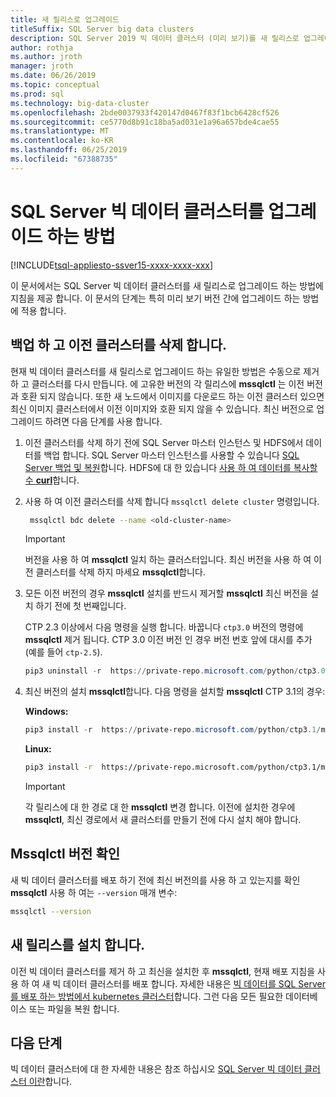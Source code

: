 ```yaml
---
title: 새 릴리스로 업그레이드
titleSuffix: SQL Server big data clusters
description: SQL Server 2019 빅 데이터 클러스터 (미리 보기)를 새 릴리스로 업그레이드 하는 방법을 알아봅니다.
author: rothja
ms.author: jroth
manager: jroth
ms.date: 06/26/2019
ms.topic: conceptual
ms.prod: sql
ms.technology: big-data-cluster
ms.openlocfilehash: 2bde0037933f420147d0467f83f1bcb6428cf526
ms.sourcegitcommit: ce5770d8b91c18ba5ad031e1a96a657bde4cae55
ms.translationtype: MT
ms.contentlocale: ko-KR
ms.lasthandoff: 06/25/2019
ms.locfileid: "67388735"
---
```

# <a name="how-to-upgrade-sql-server-big-data-clusters"></a>SQL Server 빅 데이터 클러스터를 업그레이드 하는 방법

[!INCLUDE[tsql-appliesto-ssver15-xxxx-xxxx-xxx](../includes/tsql-appliesto-ssver15-xxxx-xxxx-xxx.md)]

이 문서에서는 SQL Server 빅 데이터 클러스터를 새 릴리스로 업그레이드 하는 방법에 지침을 제공 합니다. 이 문서의 단계는 특히 미리 보기 버전 간에 업그레이드 하는 방법에 적용 합니다.

## <a name="backup-and-delete-the-old-cluster"></a>백업 하 고 이전 클러스터를 삭제 합니다.

현재 빅 데이터 클러스터를 새 릴리스로 업그레이드 하는 유일한 방법은 수동으로 제거 하 고 클러스터를 다시 만듭니다. 에 고유한 버전의 각 릴리스에 **mssqlctl** 는 이전 버전과 호환 되지 않습니다. 또한 새 노드에서 이미지를 다운로드 하는 이전 클러스터 있으면 최신 이미지 클러스터에서 이전 이미지와 호환 되지 않을 수 있습니다. 최신 버전으로 업그레이드 하려면 다음 단계를 사용 합니다.

1. 이전 클러스터를 삭제 하기 전에 SQL Server 마스터 인스턴스 및 HDFS에서 데이터를 백업 합니다. SQL Server 마스터 인스턴스를 사용할 수 있습니다 [SQL Server 백업 및 복원](data-ingestion-restore-database.md)합니다. HDFS에 대 한 있습니다 [사용 하 여 데이터를 복사할 수 **curl**](data-ingestion-curl.md)합니다.

1. 사용 하 여 이전 클러스터를 삭제 합니다 `mssqlctl delete cluster` 명령입니다.

   ```bash
    mssqlctl bdc delete --name <old-cluster-name>
   ```

   > [!Important]
   > 버전을 사용 하 여 **mssqlctl** 일치 하는 클러스터입니다. 최신 버전을 사용 하 여 이전 클러스터를 삭제 하지 마세요 **mssqlctl**합니다.

1. 모든 이전 버전의 경우 **mssqlctl** 설치를 반드시 제거할 **mssqlctl** 최신 버전을 설치 하기 전에 첫 번째입니다.

   CTP 2.3 이상에서 다음 명령을 실행 합니다. 바꿉니다 `ctp3.0` 버전의 명령에 **mssqlctl** 제거 됩니다. CTP 3.0 이전 버전 인 경우 버전 번호 앞에 대시를 추가 (예를 들어 `ctp-2.5`).

   ```powershell
   pip3 uninstall -r  https://private-repo.microsoft.com/python/ctp3.0/mssqlctl/requirements.txt
   ```

1. 최신 버전의 설치 **mssqlctl**합니다. 다음 명령을 설치할 **mssqlctl** CTP 3.1의 경우:

   **Windows:**

   ```powershell
   pip3 install -r  https://private-repo.microsoft.com/python/ctp3.1/mssqlctl/requirements.txt
   ```

   **Linux:**

   ```bash
   pip3 install -r  https://private-repo.microsoft.com/python/ctp3.1/mssqlctl/requirements.txt --user
   ```

   > [!IMPORTANT]
   > 각 릴리스에 대 한 경로 대 한 **mssqlctl** 변경 합니다. 이전에 설치한 경우에 **mssqlctl**, 최신 경로에서 새 클러스터를 만들기 전에 다시 설치 해야 합니다.

## <a id="mssqlctlversion"></a> Mssqlctl 버전 확인

새 빅 데이터 클러스터를 배포 하기 전에 최신 버전의를 사용 하 고 있는지를 확인 **mssqlctl** 사용 하 여는 `--version` 매개 변수:

```bash
mssqlctl --version
```

## <a name="install-the-new-release"></a>새 릴리스를 설치 합니다.

이전 빅 데이터 클러스터를 제거 하 고 최신을 설치한 후 **mssqlctl**, 현재 배포 지침을 사용 하 여 새 빅 데이터 클러스터를 배포 합니다. 자세한 내용은 [빅 데이터를 SQL Server를 배포 하는 방법에서 kubernetes 클러스터](deployment-guidance.md)합니다. 그런 다음 모든 필요한 데이터베이스 또는 파일을 복원 합니다.

## <a name="next-steps"></a>다음 단계

빅 데이터 클러스터에 대 한 자세한 내용은 참조 하십시오 [SQL Server 빅 데이터 클러스터 이란](big-data-cluster-overview.md)합니다.
